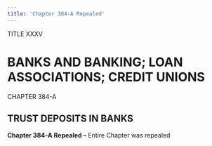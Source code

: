 ```yaml
---
title: 'Chapter 384-A Repealed'
---
```


TITLE XXXV
                                             
BANKS AND BANKING; LOAN ASSOCIATIONS; CREDIT UNIONS
===================================================

CHAPTER 384-A
                                             
TRUST DEPOSITS IN BANKS
-----------------------

**Chapter 384-A Repealed –** Entire Chapter was repealed
